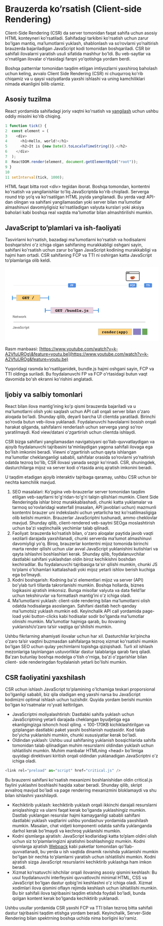 # Brauzerda ko’rsatish (Client-side Rendering)

Client-Side Rendering (CSR) da server tomonidan faqat sahifa uchun asosiy HTML konteyneri ko'rsatiladi. Sahifadagi tarkibni ko'rsatish uchun zarur bo'lgan mantiq, ma’lumotlarni yuklash, shablonlash va so’rovlarni yo’naltirish brauzerda bajariladigan JavaScript kodi tomonidan boshqariladi. CSR bir sahifali ilovalarni yaratish usuli sifatida mashhur bo'ldi. Bu veb-saytlar va o'rnatilgan ilovalar o'rtasidagi farqni yo'qotishga yordam berdi.

Boshqa patternlar tomonidan taqdim etilgan imtiyozlarni yaxshiroq baholash uchun keling, avvalo Client Side Rendering (CSR) ni chuqurroq ko'rib chiqamiz va u qaysi vaziyatlarda yaxshi ishlashi va uning kamchiliklari nimada ekanligini bilib olamiz.

## Asosiy tuzilma

React yordamida sahifadagi joriy vaqtni ko'rsatish va [yangilash](https://reactjs.org/docs/rendering-elements.html#updating-the-rendered-element) uchun ushbu oddiy misolni ko'rib chiqing.

```js
1 function tick() {
2  const element = (
3    <div>
4      <h1>Hello, world!</h1>
5      <h2>It is {new Date().toLocaleTimeString()}.</h2>
6    </div>
7  );
8  ReactDOM.render(element, document.getElementById("root"));
9 }
10
11 setInterval(tick, 1000);
```
HTML faqat bitta root \<div\> tegidan iborat. Boshqa tomondan, kontentni ko'rsatish va yangilanishlar to'liq JavaScriptda ko'rib chiqiladi. Serverga round trip yo’q va ko'rsatilgan HTML joyida yangilanadi. Bu yerda vaqt API-dan olingan va sahifani yangilamasdan yoki server bilan ma’lumotlar almashinuvi davomiyligisiz ko'rsatiladigan valyuta kurslari yoki aksiya baholari kabi boshqa real vaqtda ma'lumotlar bilan almashtirilishi mumkin.

## JavaScript to’plamlari va ish-faoliyati

Tasvirlarni ko'rsatish, bazadagi ma'lumotlarni ko'rsatish va hodisalarni boshqarishni o'z ichiga olgan sahifaning murakkabligi oshgani sayin, sahifani ko'rsatish uchun zarur bo'lgan JavaScript kodining murakkabligi va hajmi ham ortadi. CSR sahifaning FCP va TTI ni oshirgan katta JavaScript to’plamlariga olib keldi.

<div align="center">
  <img src="../../images/client-side/01.png" alt="Rasm" />
</div>

Rasm manbaasi: [https://www.youtube.com/watch?v=k-A2VfuUROg\&feature=youtu.be](https://www.youtube.com/watch?v=k-A2VfuUROg&feature=youtu.be)

Yuqoridagi rasmda ko'rsatilganidek, bundle.js hajmi oshgani sayin, FCP va TTI oldinga suriladi. Bu foydalanuvchi FP va FCP o'rtasidagi butun vaqt davomida bo'sh ekranni ko'rishini anglatadi.

## Ijobiy va salbiy tomonlari

React bilan ilova mantig’ining ko'p qismi brauzerda bajariladi va u ma'lumotlarni olish yoki saqlash uchun API call orqali server bilan o'zaro aloqada bo’ladi. Shunday qilib, deyarli barcha UI clientda yaratiladi. Birinchi so’rovda butun veb-ilova yuklanadi. Foydalanuvchi havolalarni bosish orqali harakat qilganda, sahifalarni renderlash uchun serverga yangi so'rov yaratilmaydi. Kod view/datani o'zgartirish uchun clientda ishlaydi.

CSR bizga sahifani yangilamasdan navigatsiyani qo'llab-quvvatlaydigan va ajoyib foydalanuvchi tajribasini ta'minlaydigan yagona sahifali ilovaga ega bo'lish imkonini beradi. Viewni o'zgartirish uchun qayta ishlangan ma'lumotlar cheklanganligi sababli, sahifalar orasida so’rovlarni yo’naltirish odatda tezroq bo'lib, CSR ilovasi yanada sezgir ko'rinadi. CSR, shuningdek, dasturchilarga mijoz va server kodi o'rtasida aniq ajratish imkonini beradi.

U taqdim etadigan ajoyib interaktiv tajribaga qaramay, ushbu CSR uchun bir nechta kamchilik mavjud.

1. SEO masalalari: Ko'pgina veb-brauzerlar server tomonidan taqdim etilgan veb-saytlarni to'g'ridan-to'g'ri talqin qilishlari mumkin. Client Side Renderingda ishlar biroz murakkablashadi, chunki katta yuklamalar va tarmoq so'rovlaridagi waterfall (masalan, API javoblari uchun) mazmunli kontentni brauzer uni indekslashi uchun yetarlicha tez ko'rsatilmasligiga olib kelishi mumkin. Brauzerlar JavaScriptni tushunadi, ammo cheklovlar mavjud. Shunday qilib, client-rendered veb-saytni SEOga moslashtirish uchun ba'zi vaqtinchalik yechimlar talab qilinadi.  
2. Faoliyat: brauzerda ko’rsatish bilan, o'zaro aloqalar paytida javob vaqti sezilarli darajada yaxshilanadi, chunki serverda ma’lumot almashinuvi davomiyligi yo'q. Biroq, brauzerlar kontentni mijoz tomonida birinchi marta render qilishi uchun ular avval JavaScript yuklanishini kutishlari va qayta ishlashni boshlashlari kerak. Shunday qilib, foydalanuvchilar dastlabki sahifani yuklashdan oldin biroz kechikishni boshdan kechiradilar. Bu foydalanuvchi tajribasiga ta'sir qilishi mumkin, chunki JS to’plami o'lchamlari kattalashadi yoki mijoz yetarli ishlov berish kuchiga ega bo’lmaydi.   
3. Kodni boshqarish: Kodning ba'zi elementlari mijoz va server (API) bo'ylab turli tillarda takrorlanishi mumkin. Boshqa hollarda, biznes logikasini ajratish imkonsiz. Bunga misollar valyuta va data field’lar uchun tekshiruvlar va formatlash mantig’ini o'z ichiga oladi.  
4. Ma’lumotlarni yuklash:  client-side rendering bilan ma'lumotlarni olish odatda hodisalarga asoslangan. Sahifani dastlab hech qanday ma'lumotsiz yuklash mumkin edi. Keyinchalik API call yordamida page-load yoki button-clicks kabi hodisalar sodir bo'lganda ma'lumotlar olinishi mumkin. Ma'lumotlar hajmiga qarab, bu ilovaning yuklanishi/o’zaro ta’sir vaqtiga qo'shilishi mumkin. 

Ushbu fikrlarning ahamiyati ilovalar uchun har xil. Dasturchilar ko'pincha o’zaro ta’sir vaqtini buzmasdan sahifalarga tezroq xizmat ko'rsatishi mumkin bo'lgan SEO uchun qulay yechimlarni topishga qiziqishadi. Turli xil ishlash mezonlariga tayinlangan ustuvorliklar dastur talablariga qarab farq qiladi. Ba'zan butunlay boshqa modelga o'tish o'rniga, ba'zi o'zgarishlar bilan client- side renderingdan foydalanish yetarli bo'lishi mumkin.

## CSR faoliyatini yaxshilash

CSR uchun ishlash JavaScript to'plamining o'lchamiga teskari proporsional bo'lganligi sababli, biz qila oladigan eng yaxshi narsa bu JavaScript kodimizni optimal ishlash uchun tuzishdir. Quyida yordam berishi mumkin bo'lgan ko'rsatmalar ro'yxati keltirilgan.

* JavaScriptni moliyalashtirish: Dastlabki sahifa yuklash uchun JavaScriptning yetarli darajada cheklangan byudjetiga ega ekanligingizga ishonch hosil qiling. \< 100-170KB kichiklashtirilgan va gziplangan dastlabki paket yaxshi boshlanish nuqtasidir. Kod talab bo'yicha yuklanishi mumkin, chunki xususiyatlar kerak bo'ladi.   
* Oldindan yuklash: Ushbu usul sahifaning yuklanish bosqichlarida sahifa tomonidan talab qilinadigan muhim resurslarni oldindan yuklash uchun ishlatilishi mumkin. Muhim manbalar HTMLning \<head\> bo'limiga quyidagi direktivani kiritish orqali oldindan yuklanadigan JavaScriptni o'z ichiga oladi.

```js
<link rel="preload" as="script" href="critical.js" />
```

Bu brauzerni sahifani ko'rsatish mexanizmi boshlanishidan oldin critical.js faylini yuklashni boshlashi haqida xabar beradi. Shunday qilib, skript avvalroq mavjud bo'ladi va page rendering mexanizmini bloklamaydi va shu bilan ishlashni yaxshilaydi.

* Kechiktirib yuklash: kechiktirib yuklash orqali ikkinchi darajali resurslarni aniqlashingiz va ularni faqat kerak bo'lganda yuklashingiz mumkin. Dastlab yuklangan resurslar hajmi kamayganligi sababli sahifani dastlabki yuklash vaqtlarini ushbu yondashuv yordamida yaxshilash mumkin. Masalan, chat vidjeti komponenti odatda sahifa yuklanganda darhol kerak bo'lmaydi va kechroq yuklanishi mumkin.  
* Kodni qismlarga ajratish: JavaScript kodlaridagi katta to’plam oldini olish uchun siz to'plamlaringizni ajratishni boshlashingiz mumkin. Kodni qismlarga ajratish [Webpack](https://webpack.js.org/guides/code-splitting/) kabi paketlar tomonidan qo'llab-quvvatlanadi, bu yerda u ish vaqtida dinamik ravishda yuklanishi mumkin bo'lgan bir nechta to'plamlarni yaratish uchun ishlatilishi mumkin. Kodni ajratish sizga JavaScript resurslarini kechiktirib yuklashga ham imkon beradi.  
* Xizmat ko’rsatuvchi ishchilar orqali ilovaning asosiy qismini keshlash: Bu usul foydalanuvchi interfeysini quvvatlovchi minimal HTML, CSS va JavaScript bo'lgan dastur qobig'ini keshlashni o'z ichiga oladi. Xizmat xodimlari ilova qismini oflayn rejimda keshlash uchun ishlatilishi mumkin. Bu bir sahifali ilova tajribasini taqdim etishda foydali bo'ladi, bunda qolgan kontent kerak bo'lganda kechiktirib yuklanadi.

Ushbu usullar yordamida CSR yaxshi FCP va TTI bilan tezroq bitta sahifali dastur tajribasini taqdim etishga yordam beradi. Keyinchalik, Server-Side Rendering bilan spektrning boshqa uchida nima borligini ko'ramiz.